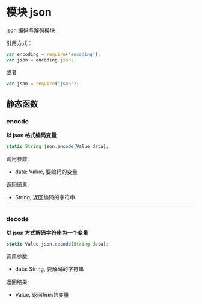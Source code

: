 # 模块 json
json 编码与解码模块

引用方式：

```JavaScript
var encoding = require('encoding');
var json = encoding.json;
```

或者

```JavaScript
var json = require('json');
```

## 静态函数
        
### encode
**以 json 格式编码变量**

```JavaScript
static String json.encode(Value data);
```

调用参数:
* data: Value, 要编码的变量

返回结果:
* String, 返回编码的字符串

--------------------------
### decode
**以 json 方式解码字符串为一个变量**

```JavaScript
static Value json.decode(String data);
```

调用参数:
* data: String, 要解码的字符串

返回结果:
* Value, 返回解码的变量

